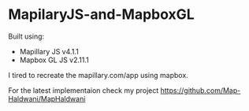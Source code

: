 # MapilaryJS-and-MapboxGL

Built using: 
- Mapillary JS v4.1.1
- Mapbox GL JS v2.11.1

I tired to recreate the mapillary.com/app using mapbox. 

For the latest implementaion check my project https://github.com/Map-Haldwani/MapHaldwani
